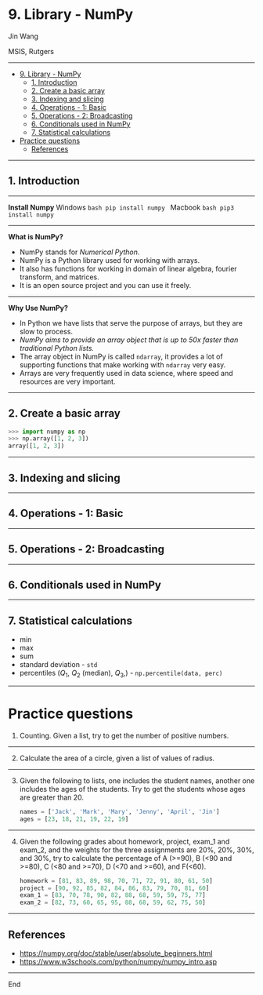 # 9. Library - NumPy

Jin Wang

MSIS, Rutgers 

---

- [9. Library - NumPy](#9-library---numpy)
	- [1. Introduction](#1-introduction)
	- [2. Create a basic array](#2-create-a-basic-array)
	- [3. Indexing and slicing](#3-indexing-and-slicing)
	- [4. Operations - 1: Basic](#4-operations---1-basic)
	- [5. Operations - 2: Broadcasting](#5-operations---2-broadcasting)
	- [6. Conditionals used in NumPy](#6-conditionals-used-in-numpy)
	- [7. Statistical calculations](#7-statistical-calculations)
- [Practice questions](#practice-questions)
	- [References](#references)

---
## 1. Introduction
---


**Install Numpy**
Windows
	```bash
	pip install numpy
	```
Macbook
	```bash
	pip3 install numpy
	```

---
**What is NumPy?**
- NumPy stands for *Numerical Python*.
- NumPy is a Python library used for working with arrays.
- It also has functions for working in domain of linear algebra, fourier transform, and matrices.
- It is an open source project and you can use it freely.

---

**Why Use NumPy?**
- In Python we have lists that serve the purpose of arrays, but they are slow to process.
- *NumPy aims to provide an array object that is up to 50x faster than traditional Python lists.*
- The array object in NumPy is called `ndarray`, it provides a lot of supporting functions that make working with `ndarray` very easy.
- Arrays are very frequently used in data science, where speed and resources are very important.
---
## 2. Create a basic array

```python
>>> import numpy as np
>>> np.array([1, 2, 3])
array([1, 2, 3])
```

---
## 3. Indexing and slicing


---

## 4. Operations - 1: Basic

---
## 5. Operations - 2: Broadcasting

---
## 6. Conditionals used in NumPy

---

## 7. Statistical calculations

- min
- max
- sum
- standard deviation - `std`
- percentiles ($Q_1$, $Q_2$ (median), $Q_3$,) - `np.percentile(data, perc)`

---
# Practice questions

1. Counting. Given a list, try to get the number of positive numbers.

---

2. Calculate the area of a circle, given a list of values of radius. 

---
3. Given the following to lists, one includes the student names, another one includes the ages of the students. Try to get the students whose ages are greater than 20.
    ```python
    names = ['Jack', 'Mark', 'Mary', 'Jenny', 'April', 'Jin']
    ages = [23, 18, 21, 19, 22, 19]
    ```
---
4. Given the following grades about homework, project, exam_1 and exam_2, and the weights for the three assignments are 20%, 20%, 30%, and 30%, try to calculate the percentage of A (>=90), B (<90 and >=80), C (<80 and >=70), D (<70 and >=60), and F(<60).
    ```python
    homework = [81, 83, 89, 98, 70, 71, 72, 91, 80, 61, 50]
    project = [90, 92, 85, 82, 84, 86, 83, 79, 70, 81, 60]
    exam_1 = [83, 70, 78, 90, 82, 88, 68, 59, 59, 75, 77]
    exam_2 = [82, 73, 60, 65, 95, 88, 68, 59, 62, 75, 50]
    ```

---

## References
- https://numpy.org/doc/stable/user/absolute_beginners.html
- https://www.w3schools.com/python/numpy/numpy_intro.asp

---
End